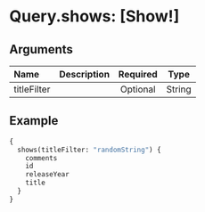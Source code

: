 # Query.shows: [Show!]
                 
## Arguments
| Name | Description | Required | Type |
| :--- | :---------- | :------: | :--: |
| titleFilter |  | Optional | String |
            
## Example
```graphql
{
  shows(titleFilter: "randomString") {
    comments
    id
    releaseYear
    title
  }
}

```